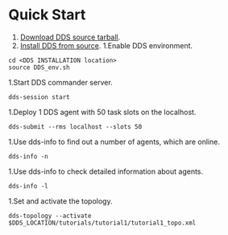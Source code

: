 # Quick Start

1. [Download DDS source tarball](./download.md).
1. [Install DDS from source](./install.md).
1.Enable DDS environment.

```shell
cd <DDS INSTALLATION location>
source DDS_env.sh
```

1.Start DDS commander server.

```shell
dds-session start
```

1.Deploy 1 DDS agent with 50 task slots on the localhost.

```shell
dds-submit --rms localhost --slots 50
```

1.Use dds-info to find out a number of agents, which are online.

```shell
dds-info -n
```

1.Use dds-info to check detailed information about agents.

```shell
dds-info -l 
```

1.Set and activate the topology.

```shell
dds-topology --activate $DDS_LOCATION/tutorials/tutorial1/tutorial1_topo.xml
```

